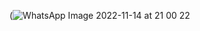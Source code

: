 (![WhatsApp Image 2022-11-14 at 21 00 22](https://user-images.githubusercontent.com/124272180/217078504-c2abea17-d4a2-4b7b-8228-3d86ef17f6a3.jpeg)

